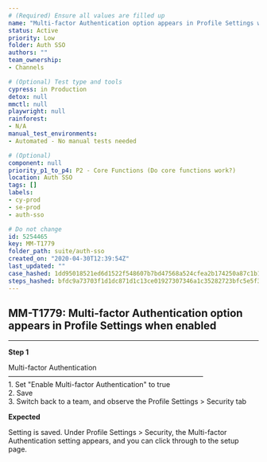```yaml
---
# (Required) Ensure all values are filled up
name: "Multi-factor Authentication option appears in Profile Settings when enabled"
status: Active
priority: Low
folder: Auth SSO
authors: ""
team_ownership: 
- Channels

# (Optional) Test type and tools
cypress: in Production
detox: null
mmctl: null
playwright: null
rainforest: 
- N/A
manual_test_environments: 
- Automated - No manual tests needed

# (Optional)
component: null
priority_p1_to_p4: P2 - Core Functions (Do core functions work?)
location: Auth SSO
tags: []
labels: 
- cy-prod
- se-prod
- auth-sso

# Do not change
id: 5254465
key: MM-T1779
folder_path: suite/auth-sso
created_on: "2020-04-30T12:39:54Z"
last_updated: ""
case_hashed: 1dd95018521ed6d1522f548607b7bd47568a524cfea2b174250a87c1b15cd0a3ecb43bab3b01774f68711e4a9b616c8b
steps_hashed: bfdc9a73703f1d1dc871d1c13ce01927307346a1c35282723bfc5e5f3a20fd923e2d05265b6ed26fa9d9e3977cbe9e94
---
```


## MM-T1779: Multi-factor Authentication option appears in Profile Settings when enabled

---

**Step 1**

Multi-factor Authentication\
————————————————————————————\
1\. Set "Enable Multi-factor Authentication" to true\
2\. Save\
3\. Switch back to a team, and observe the Profile Settings > Security tab

**Expected**

Setting is saved. Under Profile Settings > Security, the Multi-factor Authentication setting appears, and you can click through to the setup page.
